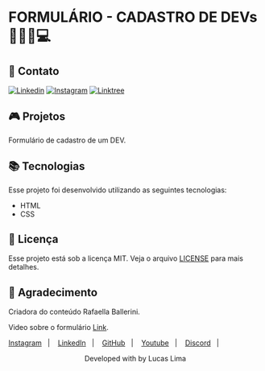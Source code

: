 # FORMULÁRIO - CADASTRO DE DEVs 👨🏽‍💻💻

## 📇 Contato
 [![Linkedin](https://img.shields.io/badge/Linkedin-lucasllimati-blue.svg)](https://www.linkedin.com/in/lucasllimati/)
 [![Instagram](https://img.shields.io/badge/Instagram-olukaslima_-ff69b4.svg)](https://www.instagram.com/olukaslima_)
 [![Linktree](https://img.shields.io/badge/Linktree-lucasllimati-brightgreen.svg)](https://linktr.ee/lucasllimati)

## 🎮 Projetos

Formulário de cadastro de um DEV.

## 📚 Tecnologias

Esse projeto foi desenvolvido utilizando as seguintes tecnologias:
- HTML
- CSS


## 📝 Licença

Esse projeto está sob a licença MIT. Veja o arquivo [LICENSE](LICENSE) para mais detalhes.

## 👏 Agradecimento

Criadora do conteúdo Rafaella Ballerini.

Video sobre o formulário [Link](https://www.youtube.com/watch?v=wwqOJ2o84S4).

<p align="left">
    <a href="https://www.instagram.com/rafaballerini/">Instagram</a>&nbsp;&nbsp;&nbsp;|&nbsp;&nbsp;&nbsp;
    <a href="https://www.linkedin.com/in/rafaella-ballerini-45875016a/">LinkedIn</a>&nbsp;&nbsp;&nbsp;|&nbsp;&nbsp;&nbsp;
    <a href="https://github.com/rafaballerini">GitHub</a>&nbsp;&nbsp;&nbsp;|&nbsp;&nbsp;&nbsp;
    <a href="https://www.youtube.com/channel/UC_-uuuZbY0AAt9CViNzvc-Q">Youtube</a>&nbsp;&nbsp;&nbsp;|&nbsp;&nbsp;&nbsp;
    <a href="https://discord.com/invite/pzRrsEgHpn">Discord</a>&nbsp;&nbsp;&nbsp;|&nbsp;&nbsp;&nbsp;
</p>


<p align="center">Developed with by Lucas Lima</p>
